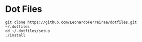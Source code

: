 # Dot Files

```
git clone https://github.com/LeonardoFerreiraa/dotfiles.git ~/.dotfiles
cd ~/.dotfiles/setup
./install
```
